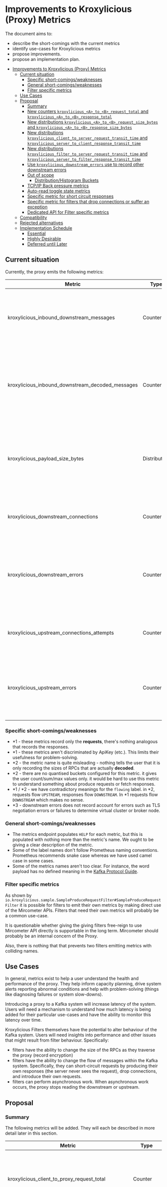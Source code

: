 <!-- This template is provided as an example with sections you may wish to comment on with respect to your proposal. Add or remove sections as required to best articulate the proposal. -->

# Improvements to Kroxylicious (Proxy) Metrics

The document aims to:

* describe the short-comings with the current metrics
* identify use-cases for Kroxylicious metrics
* propose improvements.
* propose an implementation plan.

<!-- TOC -->
* [Improvements to Kroxylicious (Proxy) Metrics](#improvements-to-kroxylicious-proxy-metrics)
  * [Current situation](#current-situation)
    * [Specific short-comings/weaknesses](#specific-short-comingsweaknesses)
    * [General short-comings/weaknesses](#general-short-comingsweaknesses)
    * [Filter specific metrics](#filter-specific-metrics)
  * [Use Cases](#use-cases)
  * [Proposal](#proposal)
    * [Summary](#summary)
    * [New counters `kroxylicious_<A>_to_<B>_request_total` and `kroxylicious_<A>_to_<B>_response_total`](#new-counters-kroxyliciousatobrequesttotal-and-kroxyliciousatobresponsetotal)
    * [New distributions `kroxylicious_<A>_to_<B>_request_size_bytes` and `kroxylicious_<A>_to_<B>_response_size_bytes`](#new-distributions-kroxyliciousatobrequestsizebytes-and-kroxyliciousatobresponsesizebytes)
    * [New distributions `kroxylicious_client_to_server_request_transit_time` and `kroxylicious_server_to_client_response_transit_time`](#new-distributions-kroxyliciousclienttoserverrequesttransittime-and-kroxyliciousservertoclientresponsetransittime)
    * [New distributions `kroxylicious_filter_to_server_request_transit_time` and `kroxylicious_server_to_filter_response_transit_time`](#new-distributions-kroxyliciousfiltertoserverrequesttransittime-and-kroxyliciousservertofilterresponsetransittime)
    * [Use `kroxylicious_downstream_errors` use to record other downstream errors](#use-kroxyliciousdownstreamerrors-use-to-record-other-downstream-errors)
    * [Out of scope](#out-of-scope)
      * [Distribution/Histogram Buckets](#distributionhistogram-buckets)
    * [TCP/IP Back pressure metrics](#tcpip-back-pressure-metrics)
    * [Auto-read toggle state metrics](#auto-read-toggle-state-metrics)
    * [Specific metric for short circuit responses](#specific-metric-for-short-circuit-responses)
    * [Specific metric for filters that drop connections or suffer an exception](#specific-metric-for-filters-that-drop-connections-or-suffer-an-exception)
    * [Dedicated API for Filter specific metrics](#dedicated-api-for-filter-specific-metrics)
  * [Compatibility](#compatibility)
  * [Rejected alternatives](#rejected-alternatives)
  * [Implementation Schedule](#implementation-schedule)
    * [Essential](#essential)
    * [Highly Desirable](#highly-desirable)
    * [Deferred until Later](#deferred-until-later)
<!-- TOC -->

## Current situation

Currently, the proxy emits the following metrics:

| Metric                                           | Type         | Labels                                      | Description                                                                                                         |
|--------------------------------------------------|--------------|---------------------------------------------|---------------------------------------------------------------------------------------------------------------------|
| kroxylicious_inbound_downstream_messages         | Counter      | flowing, virtualCluster                     | Incremented by one every time every inbound RPC arriving _from the downstream only_. (*1)                           |
| kroxylicious_inbound_downstream_decoded_messages | Counter      | flowing, virtualCluster                     | Incremented by one every time every inbound RPC arriving _from the downstream that the proxy needs to decode_. (*1) |
| kroxylicious_payload_size_bytes                  | Distribution | flowing, virtualCluster, ApiKey, ApiVersion | Incremented with RPC's frame size for every _decoded_ RPC from either the _downstream or upstream_. (*2)            |
| kroxylicious_downstream_connections              | Counter      | flowing, virtualCluster                     | Incremented by one each time a connection arrives from the downstream                                               |
| kroxylicious_downstream_errors                   | Counter      | flowing, virtualCluster                     | Incremented by one each time a connection fails owning to a downstream error (dropped connection) (*3)              |
| kroxylicious_upstream_connections_attempts       | Counter      | flowing, virtualCluster                     | Incremented by one each time a connection attempt to made to the upstream.                                          |
| kroxylicious_upstream_errors                     | Counter      | flowing, virtualCluster                     | Incremented by one each time a connection attempt fails owning to a upstream error (tls negotiation etc)            |

### Specific short-comings/weaknesses

* *1 - these metrics record only the **requests**, there's nothing analogous that records the responses.
* *1 - these metrics aren't discriminated by ApiKey (etc.). This limits their usefulness for problem-solving.
* *2 - the metric name is quite misleading - nothing tells the user that it is only recording the sizes of RPCs that are actually **decoded**.
* *2 - there are no quantised buckets configured for this metric. it gives the user count/sum/max values only. it would be
  hard to use this metric to understand something about produce requests or fetch responses.
* *1 / *2 - we have contradictory meanings for the `flowing` label.  in *2, requests flow `UPSTREAM`, responses flow `DOWNSTREAM`.
  In *1 requests flow `DOWNSTREAM` which makes no sense.
* *3 - downstream errors does not record account for errors such as TLS negotiation errors or failures to determine virtual cluster or broker node.  

### General short-comings/weaknesses

* The metrics endpoint populates `HELP` for each metric, but this is populated with nothing more than the metric's name.
  We ought to be giving a clear description of the metric.
* Some of the label names don't follow Prometheus naming conventions.  Prometheus recommends snake case whereas we have used camel case in some cases.
* Some of the metrics names aren't too clear.  For instance, the word payload has no defined meaning in the [Kafka Protocol Guide](https://kafka.apache.org/protocol).

### Filter specific metrics

As shown by `io.kroxylicious.sample.SampleProduceRequestFilter#SampleProduceRequestFilter` it is possible for filters
to emit their own metrics by making direct use of the Mircometer APIs.  Filters that need their own metrics will probably
be a common use-case.

It is questionable whether giving the giving filters free-reign to use Mircometer API directly is supportable
in the long term.  Mircometer should probably be an internal concern of the Proxy.

Also, there is nothing that that prevents two filters emitting metrics with colliding names.

## Use Cases

In general, metrics exist to help a user understand the health and performance of the proxy. They help inform
capacity planning, drive system alerts reporting abnormal conditions and help with problem-solving (things like
diagnosing failures or system slow-downs).

Introducing a proxy to a Kafka system will increase latency of the system. Users will need a mechanism to understand how
much latency is being added for their particular use-cases and have the ability to monitor this latency over time.

Kroxylicious Filters themselves have the potential to alter behaviour of the Kafka system.  Users will need insights into
performance and other issues that might result from filter behaviour. Specifically:

* filters have the ability to change the size of the RPCs as they traverse the proxy (record encryption)
* filters have the ability to change the flow of messages within the Kafka system. Specifically, they can short-circuit
  requests by producing their own responses (the server never sees the request), drop connections, and introduce their
  own requests.
* filters can perform asynchronous work.  When asynchronous work occurs, the proxy stops reading the downstream or upstream.

## Proposal

### Summary

The following metrics will be added.  They will each be described in more detail later in this section.

| Metric                                              | Type         | Labels                                                      | Description                                                                                                                        |
|-----------------------------------------------------|--------------|-------------------------------------------------------------|------------------------------------------------------------------------------------------------------------------------------------|
| kroxylicious_client_to_proxy_request_total          | Counter      | virtual_cluster, node_id, api_key, api_version, decoded     | Incremented by one every time a **request** arrives at the proxy from the downstream (client).                                     |
| kroxylicious_proxy_to_server_request_total          | Counter      | virtual_cluster, node_id, api_key, api_version, decoded     | Incremented by one every time a **request** (#1) goes from the proxy to the upstream (server}.                                     |
| kroxylicious_server_to_proxy_response_total         | Counter      | virtual_cluster, node_id, api_key, api_version, decoded     | Incremented by one every time a **response** (#1) arrives at the proxy from the upstream (server}.                                 |
| kroxylicious_proxy_to_client_response_total         | Counter      | virtual_cluster, node_id, api_key, api_version, decoded     | Incremented by one every time a **response** goes from the proxy to the downstream (client).                                       |
|                                                     |              |                                                             |                                                                                                                                    |
| kroxylicious_client_to_proxy_request_size_bytes     | Distribution | virtual_cluster, node_id, api_key, api_version, decoded     | Records the message size of every **request** arriving from the downstream (client).                                               |
| kroxylicious_proxy_to_server_request_size_bytes     | Distribution | virtual_cluster, node_id, api_key, api_version, decoded     | Records the message size of every **request** (#1) leaving for the upstream (server}.                                              |
| kroxylicious_server_to_proxy_response_size_bytes    | Distribution | virtual_cluster, node_id, api_key, api_version, decoded     | Records the message size of every **response** (#1) arriving from the upstream (server}.                                           |
| kroxylicious_proxy_to_client_response_size_bytes    | Distribution | virtual_cluster, node_id, api_key, api_version, decoded     | Records the message size of every **response** leaving for the downstream (client).                                                |
|                                                     |              |                                                             |                                                                                                                                    |
| kroxylicious_client_to_server_request_transit_time  | Distribution | virtual_cluster, node_id, api_key, api_version, decoded     | Records the time taken for each **request** to transit the proxy                                                                   |
| kroxylicious_client_to_server_response_transit_time | Distribution | virtual_cluster, node_id, api_key, api_version, decoded     | Records the time taken for each **response** to transit the proxy                                                                  |
|                                                     |              |                                                             |                                                                                                                                    |
| kroxylicious_filter_to_server_request_total         | Counter      | virtual_cluster, node_id, api_key, api_version, filter_name | Incremented by one every time a **filter-initiated request** goes from the proxy to the upstream (server}.                         |
| kroxylicious_server_to_filter_response_total        | Counter      | virtual_cluster, node_id, api_key, api_version, filter_name | Incremented by one every time a **response** for a **filter-initiated request** arrives at the proxy from the upstream (server}.   |
|                                                     |              |                                                             |                                                                                                                                    |
| kroxylicious_filter_to_server_request_size_bytes    | Distribution | virtual_cluster, node_id, api_key, api_version, filter_name | Records the message size of every **filter-initiated request** goes from the proxy to the upstream (server}.                       |
| kroxylicious_server_to_filter_response_size_bytes   | Distribution | virtual_cluster, node_id, api_key, api_version, filter_name | Records the message size of every **response** for a **filter-initiated request** arrives at the proxy from the upstream (server}. |
|                                                     |              |                                                             |                                                                                                                                    |
| kroxylicious_filter_to_server_request_transit_time  | Distribution | virtual_cluster, node_id, api_key, api_version, filter_name | Records the time taken for each **filter-initiated request** to transit the proxy                                                  |
| kroxylicious_client_to_server_response_transit_time | Distribution | virtual_cluster, node_id, api_key, api_version, filter_name | Records the time taken for each **response** for a **filter-initiated request** to transit the proxy                               |

**#1** - Requests generated by Filter API's `sendRequest`, and their responses, are not accounted for by these metric

The following metrics will have changes to their labels.

| Metric                                    | Type    | Labels                   | Deprecated Labels | Description                                                                           |
|-------------------------------------------|---------|--------------------------|-------------------|---------------------------------------------------------------------------------------|
| kroxylicious_downstream_connections_total | Counter | virtual_cluster, node_id | virtualCluster    | Incremented by one every time a connection is made from the downstream the proxy. #2  |
| kroxylicious_downstream_error_total       | Counter | virtual_cluster, node_id | virtualCluster    | Incremented by one every time a connection is closed due to downstream error.         |
| kroxylicious_upstream_connections_total   | Counter | virtual_cluster, node_id | virtualCluster    | Incremented by one every time a connection is made to the upstream from the proxy. #2 |
| kroxylicious_upstream_error_total         | Counter | virtual_cluster, node_id | virtualCluster    | Incremented by one every time a connection is closed due to upstream error.           |

**#2** Note - In the case where the connection attempt fails early (TLS error etc), this metric is still incremented.

The labels are defined as follows:

| Label           | Definition                                                                                                                                                                  |
|-----------------|-----------------------------------------------------------------------------------------------------------------------------------------------------------------------------|
| virtual_cluster | Name of virtual cluster.  Label omitted if the virtual cluster has not been established‡.                                                                                   |
| node_id         | Numeric node_id of the broker being communicated with. the value `bootstrap` is used for bootstrapping interactions. Label omitted if the node has not been established #3. |
| api_key         | API key of the kafka message e.g. PRODUCE                                                                                                                                   |                                                                                                                                               |
| api_version     | Numeric API version of the message.                                                                                                                                         |                                                                                                                                               |
| decoded         | Flag indicating if the proxy decoded the message or not (true = decoded, false = not decoded)                                                                               |                                                                                                                                               |
| filter_name     | Name of the filter that initiated the request                                                                                                                               |                                                                                                                                               |

**#3** This happens only in the case of connection to gateways using "SNI Identifies Node" where the connection fails TLS negotiation or the SNI name is unrecognised.

The following metrics will be deprecated.

| Metric                                           |
|--------------------------------------------------|
| kroxylicious_inbound_downstream_messages         |
| kroxylicious_inbound_downstream_decoded_messages |
| kroxylicious_payload_size_bytes                  |



### New counters `kroxylicious_<A>_to_<B>_request_total` and `kroxylicious_<A>_to_<B>_response_total`

Counts the number of request/responses flowing between point A and point B.

Use cases that were previously served by the deprecated metrics `kroxylicious_inbound_downstream_messages` and
`kroxylicious_inbound_downstream_decoded_messages` can now use these metric instead.

In the case where a filter **short-circuits** a request and provides its own response, `client_to_proxy_request_total` will tick
but `kroxylicious_proxy_to_server_request_total` will not.

The `kroxylicious_filter_to_server_request_total` and `kroxylicious_server_to_filter_response_total` are used exclusively
for `FilerContext#sendRequest` interactions.  The `kroxylicious_proxy_to_server_request_total` and
`kroxylicious_server_to_proxy_response_total` do not tick for these use-cases.

### New distributions `kroxylicious_<A>_to_<B>_request_size_bytes` and `kroxylicious_<A>_to_<B>_response_size_bytes`

Records the sizes of request/responses flowing between point A and point B.

Use cases that were previously served by the deprecated metric `kroxylicious_payload_size_bytes` can now use this metric
instead. The new metric records the size of both **opaque** and **decoded** messages allowing the user to understand the
number of bytes traversing the proxy.

In the case where a filter causes a request (or response) to expand, this will be evident from the metrics. `kroxylicious_client_to_proxy_request_size_bytes`
will record the size when the request arrived and `kroxylicious_proxy_to_server_request_size_bytes` will record its new
encoded size as it leaves.  The same thing will happen from responses.   This will allow the effect of adding filters
such as the Record Encryption (where produce request sizes will change) to be understood.

### New distributions `kroxylicious_client_to_server_request_transit_time` and `kroxylicious_server_to_client_response_transit_time`

These metric records the length of time a message (request or response) has taken to transit the proxy.

* The start time will be time the proxy starts to handle the message
* The end time will be the time that the network write at the proxy's opposite end completes (i.e. the Netty write promise completes)
* If the message is decoded, the transit time must include the time taken to decode and any re-encoding of the message. 

The use cases supported by this metric are ones where you are interested in how much processing time it being incurred 
by the proxy decoding and encoding messages and any processing time incurred by the filter chain.

### New distributions `kroxylicious_filter_to_server_request_transit_time` and `kroxylicious_server_to_filter_response_transit_time`

These metrics work like `kroxylicious_client_to_server_request_transit_time` and `kroxylicious_server_to_client_response_transit_time`
but concerns filter-initiated requests and their responses.

For filter-initiated requests, the start time for a request will be time filter called `#sendRequest`. The end time
will be the time the network write at the proxy upstream completes.

For responses to filter-initiated requests, the start time is time the bytes containing the message arrived from the network.
The end time will be the time the response reaches the originating filter (i.e. the future completes).

### Use `kroxylicious_downstream_errors` use to record other downstream errors

Issues such as downstream TLS negotiating errors or failure to resolve virtual cluster result in the connection being
closed, however, there is no metric counting those errors. `kroxylicious_downstream_connections_attempts` and
`kroxylicious_downstream_errors` should be incremented for these case too.  `virtual_cluster` and `node_id` won't be known
so these labels should be omitted.

### Out of scope

#### Distribution/Histogram Buckets

Publication of a histograms is out of scope for this proposal.  This means that the distribution metrics will
emit `_sum`, `_count` and `_max` metrics from the Prometheus endpoint.  This is sufficient information to allow trends
to be observed and things like spikes will be apparent.  The user won't be able to use PromQL functions such as
[histogram_quantile](https://prometheus.io/docs/prometheus/latest/querying/functions/#histogram_quantile).

Future work will be required to allow the user to configure for which metrics histogram buckets should be gathered
and what the bucket sizes should be.  This needs to be done in a way to avoid problematic number of metrics.

### TCP/IP Back pressure metrics

We think that the proxy ought to have some metrics exposing Netty's `channelWritabilityChanged` (in other words, TCP/IP
back-pressure) so that a user can understand how long the proxy is awaiting for the upstream or downstream to be
ready to receive data.

We don't yet know exactly how this metric should look, so we choose to defer working on it for now.  This will be 
subject of a future proposal.

### Auto-read toggle state metrics

We think that the proxy ought to have some metrics exposing now long the reading or writing is blocked whilst the proxy
awaits for asynchronous work of Filters completes.  For instance, the record encryption, the proxy stops reading from
the downstream whilst a new DEK is created.

We don't yet know exactly how this metric should look, so we choose to defer working on it for now. This will be
subject of a future proposal.

### Specific metric for short circuit responses

With this proposal, in the case where a request filter _short circuits_ a request and reproduces its own response, the
`kroxylicious_client_to_proxy_request_total` value will exceed the `kroxylicious_proxy_to_server_request_total`
but this is quite subtle.

We think there is merit in a separate metric that ticks in this case.  Filter can emit their own metric, but it
might be good to have a metric built in.  This might be subject of a future proposal.  The proposal will need to 
think about how the `transit_time` metrics behave in this case.

### Specific metric for filters that drop connections or suffer an exception

Filters can cause a connection to drop (`io.kroxylicious.proxy.filter.FilterResultBuilder#drop`) or a filter's
processing thrown an exception, leading to a connection being closed.

Filter can be coded to emit their own metrics in these scenarios, but it might be good to have a metrics built in. 
This might be subject of a future proposal. The proposal will need to think about how the `transit_time` metrics behave
in these cases.

### Dedicated API for Filter specific metrics

There will subject to a separate proposal.

## Compatibility

This proposal deprecates several metrics and the `virtualCluster` label.  These will be retained for several release before
being removed i.e. the project's normal deprecation practices will be followed.

## Rejected alternatives

* Message size inflation or deflation is mostly a concern for produce request filter and fetch response filters.  We could
  have metrics specifically targeted to measure the changes in sizeof those RPCs.  This proposal favours a uniform approach
  where we treat all API keys equally.
* Have a metric to time the passage of each message through each filter.  I think a courser grained metric `transit time`
  should be good enough.  If the user needs more details, I think that would become a use-case for tracing.

## Implementation Schedule

### Essential

Things we'll probably want in 0.13.0.

* Implement `kroxylicious_<A>_to_<B>_request_total` and `kroxylicious_<A>_to_<B>_response_total` (excluding the case where A or B is `filter`)
* Implement `kroxylicious_<A>_to_<B>_request_size_bytes` and `kroxylicious_<A>_to_<B>_response_size_bytes` (excluding the case where A or B is `filter`)
* Implement `kroxylicious_(down|up)stream_connections_attempts` and `kroxylicious_(down|up)stream_errors` changes
* Deprecate the indicated metrics
* Documentation for metrics

I think we can defer the filter metrics because we don't yet ship filters that rely on `#sendRequest` API.

### Highly Desirable

* Implement `kroxylicious_client_to_server_request_transit_time` and `kroxylicious_server_to_client_response_transit_time`

### Deferred until Later

* Ability to selectively enable histograms and configure buckets
* Implement `kroxylicious_filter_to_server_request_(total|size_bytes)`
* Implement `kroxylicious_server_to_filter_response_(total|size_bytes)`
